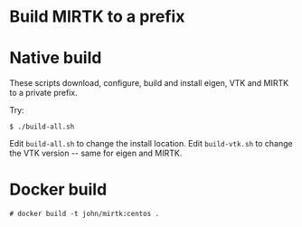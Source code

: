 # Build MIRTK to a prefix

# Native build

These scripts download, configure, build and install eigen, VTK and MIRTK 
to a private prefix.

Try:

```
$ ./build-all.sh
```

Edit `build-all.sh` to change the install location. Edit `build-vtk.sh` to 
change the VTK version -- same for eigen and MIRTK.

# Docker build


```
# docker build -t john/mirtk:centos .
```

